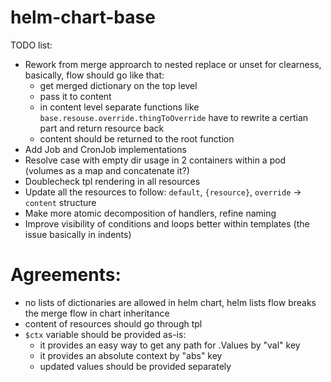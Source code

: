 # helm-chart-base

TODO list:
- Rework from merge approarch to nested replace or unset for clearness, basically, flow should go like that:
    - get merged dictionary on the top level
    - pass it to content
    - in content level separate functions like `base.resouse.override.thingToOverride` have to rewrite a certian part and return resource back
    - content should be returned to the root function
- Add Job and CronJob implementations
- Resolve case with empty dir usage in 2 containers within a pod (volumes as a map and concatenate it?)
- Doublecheck tpl rendering in all resources
- Update all the resources to follow: `default`, `{resource}`, `override` -> `content` structure
- Make more atomic decomposition of handlers, refine naming
- Improve visibility of conditions and loops better within templates (the issue basically in indents)

# Agreements:
  - no lists of dictionaries are allowed in helm chart, helm lists flow breaks the merge flow in chart inheritance
  - content of resources should go through tpl
  - `$ctx` variable should be provided as-is:
    - it provides an easy way to get any path for .Values by "val" key
    - it provides an absolute context by "abs" key
    - updated values should be provided separately
